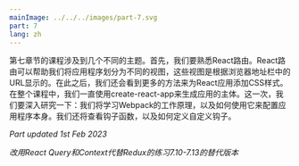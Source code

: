 ```yaml
---
mainImage: ../../../images/part-7.svg
part: 7
lang: zh
---
```


<div class="intro">

<!-- The seventh part of the course touches on several different themes. First, we'll get familiar with React router. React router helps us divide the application into different views that are shown based on the URL in the browser's address bar. After this, we'll look at a few more ways to add CSS styles to React applications. During the entire course, we've used create-react-app to generate the body of our applications. This time, we'll take a look under the hood: we'll learn how Webpack works and how we can use it to configure the application ourselves. We shall also have a look at hook functions and how to define a custom hook.-->
第七章节的课程涉及到几个不同的主题。首先，我们要熟悉React路由。React路由可以帮助我们将应用程序划分为不同的视图，这些视图是根据浏览器地址栏中的URL显示的。在此之后，我们还会看到更多的方法来为React应用添加CSS样式。在整个课程中，我们一直使用create-react-app来生成应用的主体。这一次，我们要深入研究一下：我们将学习Webpack的工作原理，以及如何使用它来配置应用程序本身。我们还将查看钩子函数，以及如何定义自定义钩子。

<i>Part updated 1st Feb 2023</i>
<!-- - <i>Alternative version of exercises 7.10-7.13 that use React Query and Context instead of Redux</i>-->
<i>改用React Query和Context代替Redux的练习7.10-7.13的替代版本</i>

</div>
